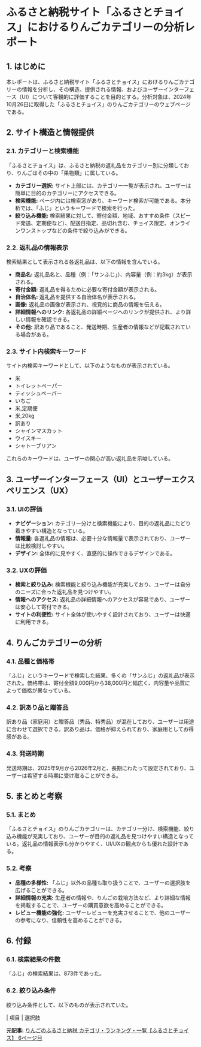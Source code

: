 # ふるさと納税サイト「ふるさとチョイス」におけるりんごカテゴリーの分析レポート

## 1. はじめに

本レポートは、ふるさと納税サイト「ふるさとチョイス」におけるりんごカテゴリーの情報を分析し、その構造、提供される情報、およびユーザーインターフェース（UI）について客観的に評価することを目的とする。分析対象は、2024年10月26日に取得した「ふるさとチョイス」のりんごカテゴリーのウェブページである。

## 2. サイト構造と情報提供

### 2.1. カテゴリーと検索機能

「ふるさとチョイス」は、ふるさと納税の返礼品をカテゴリー別に分類しており、りんごはその中の「果物類」に属している。

* **カテゴリー選択:** サイト上部には、カテゴリー一覧が表示され、ユーザーは簡単に目的のカテゴリーにアクセスできる。
* **検索機能:** ページ内には検索窓があり、キーワード検索が可能である。本分析では、「ふじ」というキーワードで検索を行った。
* **絞り込み機能:** 検索結果に対して、寄付金額、地域、おすすめ条件（スピード発送、定期便など）、配送日指定、品切れ含む、チョイス限定、オンラインワンストップなどの条件で絞り込みができる。

### 2.2. 返礼品の情報表示

検索結果として表示される各返礼品は、以下の情報を含んでいる。

* **商品名:** 返礼品名と、品種（例：「サンふじ」）、内容量（例：約3kg）が表示される。
* **寄付金額:** 返礼品を得るために必要な寄付金額が表示される。
* **自治体名:** 返礼品を提供する自治体名が表示される。
* **画像:** 返礼品の画像が表示され、視覚的に商品の情報を伝える。
* **詳細情報へのリンク:** 各返礼品の詳細ページへのリンクが提供され、より詳しい情報を確認できる。
* **その他:** 訳あり品であること、発送時期、生産者の情報などが記載されている場合がある。

### 2.3. サイト内検索キーワード

サイト内検索キーワードとして、以下のようなものが表示されている。

* 米
* トイレットペーパー
* ティッシュペーパー
* いちご
* 米,定期便
* 米,20kg
* 訳あり
* シャインマスカット
* ウイスキー
* シャトーブリアン

これらのキーワードは、ユーザーの関心が高い返礼品を示唆している。

## 3. ユーザーインターフェース（UI）とユーザーエクスペリエンス（UX）

### 3.1. UIの評価

* **ナビゲーション:** カテゴリー分けと検索機能により、目的の返礼品にたどり着きやすい構造となっている。
* **情報量:** 各返礼品の情報は、必要十分な情報量で表示されており、ユーザーは比較検討しやすい。
* **デザイン:** 全体的に見やすく、直感的に操作できるデザインである。

### 3.2. UXの評価

* **検索と絞り込み:** 検索機能と絞り込み機能が充実しており、ユーザーは自分のニーズに合った返礼品を見つけやすい。
* **情報へのアクセス:** 返礼品の詳細情報へのアクセスが容易であり、ユーザーは安心して寄付できる。
* **サイトの利便性:** サイト全体が使いやすく設計されており、ユーザーは快適に利用できる。

## 4. りんごカテゴリーの分析

### 4.1. 品種と価格帯

「ふじ」というキーワードで検索した結果、多くの「サンふじ」の返礼品が表示された。価格帯は、寄付金額9,000円から38,000円と幅広く、内容量や品質によって価格が異なっている。

### 4.2. 訳あり品と贈答品

訳あり品（家庭用）と贈答品（秀品、特秀品）が混在しており、ユーザーは用途に合わせて選択できる。訳あり品は、価格が抑えられており、家庭用としてお得感がある。

### 4.3. 発送時期

発送時期は、2025年9月から2026年2月と、長期にわたって設定されており、ユーザーは希望する時期に受け取ることができる。

## 5. まとめと考察

### 5.1. まとめ

「ふるさとチョイス」のりんごカテゴリーは、カテゴリー分け、検索機能、絞り込み機能が充実しており、ユーザーが目的の返礼品を見つけやすい構造となっている。返礼品の情報表示も分かりやすく、UI/UXの観点からも優れた設計である。

### 5.2. 考察

* **品種の多様性:** 「ふじ」以外の品種も取り扱うことで、ユーザーの選択肢を広げることができる。
* **詳細情報の充実:** 生産者の情報や、りんごの栽培方法など、より詳細な情報を掲載することで、ユーザーの購買意欲を高めることができる。
* **レビュー機能の強化:** ユーザーレビューを充実させることで、他のユーザーの参考になり、信頼性を高めることができる。

## 6. 付録

### 6.1. 検索結果の件数

「ふじ」の検索結果は、873件であった。

### 6.2. 絞り込み条件

絞り込み条件として、以下のものが表示されていた。

| 項目 | 選択肢 

**元記事:** [りんごのふるさと納税 カテゴリ・ランキング・一覧【ふるさとチョイス】 6ページ目](https://www.furusato-tax.jp/search/506?q=ふじ&supership_query_id=6659d2df-3651-4eab-9e08-4f30b31163f0&pr_item_count=3&page=6)